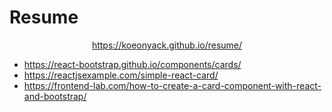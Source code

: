 # Resume

<center> 
    <a href="koeonyack.github.io/resume">https://koeonyack.github.io/resume/</a>
</center>


- https://react-bootstrap.github.io/components/cards/
- https://reactjsexample.com/simple-react-card/
- https://frontend-lab.com/how-to-create-a-card-component-with-react-and-bootstrap/